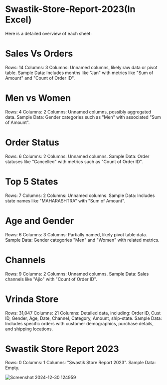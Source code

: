 # Swastik-Store-Report-2023(In Excel)

Here is a detailed overview of each sheet:

# Sales Vs Orders
Rows: 14
Columns: 3
Columns: Unnamed columns, likely raw data or pivot table.
Sample Data:
Includes months like "Jan" with metrics like "Sum of Amount" and "Count of Order ID".
# Men vs Women
Rows: 4
Columns: 2
Columns: Unnamed columns, possibly aggregated data.
Sample Data:
Gender categories such as "Men" with associated "Sum of Amount".
# Order Status
Rows: 6
Columns: 2
Columns: Unnamed columns.
Sample Data:
Order statuses like "Cancelled" with metrics such as "Count of Order ID".
# Top 5 States
Rows: 7
Columns: 2
Columns: Unnamed columns.
Sample Data:
Includes state names like "MAHARASHTRA" with "Sum of Amount".
# Age and Gender
Rows: 6
Columns: 3
Columns: Partially named, likely pivot table data.
Sample Data:
Gender categories "Men" and "Women" with related metrics.
# Channels
Rows: 9
Columns: 2
Columns: Unnamed columns.
Sample Data:
Sales channels like "Ajio" with "Count of Order ID".
# Vrinda Store
Rows: 31,047
Columns: 21
Columns: Detailed data, including:
Order ID, Cust ID, Gender, Age, Date, Channel, Category, Amount, ship-state.
Sample Data:
Includes specific orders with customer demographics, purchase details, and shipping locations.
# Swastik Store Report 2023
Rows: 0
Columns: 1
Columns: "Swastik Store Report 2023".
Sample Data: Empty.

![Screenshot 2024-12-30 124959](https://github.com/user-attachments/assets/2861fdda-9ece-46fa-a825-e9193c27d527)
